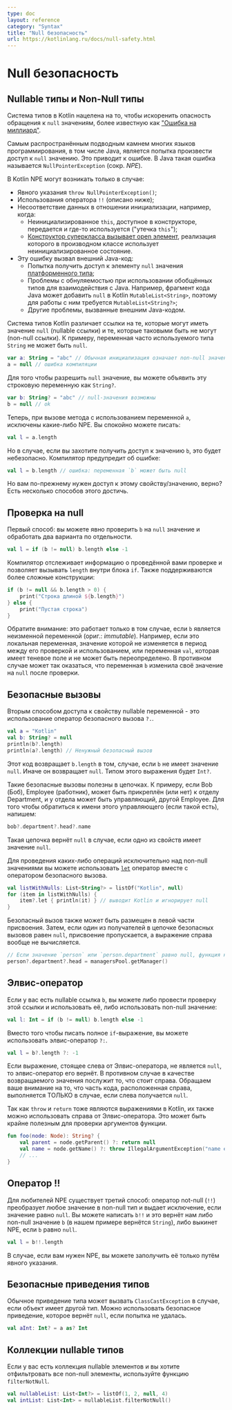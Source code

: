 ```yaml
---
type: doc
layout: reference
category: "Syntax"
title: "Null безопасность"
url: https://kotlinlang.ru/docs/null-safety.html
---
```


<!-- При переводе статьи оригинальная версия была от 08 July 2021 -->

<!-- # Null safety -->
# Null безопасность

<a name="nullable-types-and-non-null-types"></a>

<!-- ## Nullable types and non-null types -->
## Nullable типы и Non-Null типы

<!-- Kotlin's type system is aimed at eliminating the danger of null references, also known as [The Billion Dollar Mistake](https://en.wikipedia.org/wiki/Tony_Hoare#Apologies_and_retractions). -->
Система типов в Kotlin нацелена на то, чтобы искоренить опасность обращения к `null` значениям, более известную как
["Ошибка на миллиард"](https://en.wikipedia.org/wiki/Tony_Hoare#Apologies_and_retractions).

<!-- One of the most common pitfalls in many programming languages, including Java, is that accessing a member of a null
reference will result in a null reference exception. In Java this would be the equivalent of a `NullPointerException`,
or an _NPE_ for short. -->
Самым распространённым подводным камнем многих языков программирования, в том числе Java, является попытка произвести
доступ к `null` значению. Это приводит к ошибке. В Java такая ошибка называется `NullPointerException` (сокр. *NPE*).

<!-- The only possible causes of an NPE in Kotlin are: -->
В Kotlin NPE могут возникать только в случае:

<!-- * An explicit call to `throw NullPointerException()`.
* Usage of the `!!` operator that is described below.
* Data inconsistency with regard to initialization, such as when:
  * An uninitialized `this` available in a constructor is passed and used somewhere (a "leaking `this`").
  * A [superclass constructor calls an open member](inheritance.md#derived-class-initialization-order) whose implementation
  in the derived class uses an uninitialized state.
* Java interoperation:
  * Attempts to access a member of a `null` reference of a [platform type](java-interop.md#null-safety-and-platform-types);
  * Nullability issues with generic types being used for Java interoperation. For example, a piece of Java code might add
  `null` into a Kotlin `MutableList<String>`, therefore requiring a `MutableList<String?>` for working with it.
  * Other issues caused by external Java code. -->

* Явного указания `throw NullPointerException()`;
* Использования оператора `!!` (описано ниже);
* Несоответствие данных в отношении инициализации, например, когда:
  * Неинициализированное `this`, доступное в конструкторе, передается и где-то используется ("утечка `this`");
  * [Конструктор суперкласса вызывает open элемент](inheritance.html#derived-class-initialization-order), реализация которого в производном классе использует неинициализированное состояние.
* Эту ошибку вызвал внешний Java-код:
  * Попытка получить доступ к элементу `null` значения [платформенного типа](java-interop.html#null-safety-and-platform-types);
  * Проблемы с обнуляемостью при использовании обобщённых типов для взаимодействия с Java. Например, фрагмент кода Java может добавить `null` в Kotlin `MutableList<String>`, поэтому для работы с ним требуется `MutableList<String?>`;
  * Другие проблемы, вызванные внешним Java-кодом.

<!-- In Kotlin, the type system distinguishes between references that can hold `null` (nullable references) and those that
cannot (non-null references).
For example, a regular variable of type `String` cannot hold `null`: -->
Система типов Kotlin различает ссылки на те, которые могут иметь значение `null` (nullable ссылки) и те, которые
таковыми быть не могут (non-null ссылки). К примеру, переменная часто используемого типа `String` не может быть `null`.

```kotlin
var a: String = "abc" // Обычная инициализация означает non-null значение по умолчанию
a = null // ошибка компиляции
```

<!-- To allow nulls, you can declare a variable as a nullable string by writing `String?`: -->
Для того чтобы разрешить `null` значение, вы можете объявить эту строковую переменную как `String?`.

```kotlin
var b: String? = "abc" // null-значения возможны
b = null // ok
```

<!-- Now, if you call a method or access a property on `a`, it's guaranteed not to cause an NPE, so you can safely say: -->
Теперь, при вызове метода с использованием переменной `a`, исключены какие-либо NPE. Вы спокойно можете писать:

```kotlin
val l = a.length
```

<!-- But if you want to access the same property on `b`, that would not be safe, and the compiler reports an error: -->
Но в случае, если вы захотите получить доступ к значению `b`, это будет небезопасно. Компилятор предупредит об ошибке:

```kotlin
val l = b.length // ошибка: переменная `b` может быть null
```

<!-- But you still need to access that property, right? There are a few ways to do so. -->
Но вам по-прежнему нужен доступ к этому свойству/значению, верно? Есть несколько способов этого достичь.

<a name="checking-for-null-in-conditions"></a>

<!-- ## Checking for `null` in conditions -->
## Проверка на null

<!-- First, you can explicitly check whether `b` is `null`, and handle the two options separately: -->
Первый способ: вы можете явно проверить `b` на `null` значение и обработать два варианта по отдельности.

```kotlin
val l = if (b != null) b.length else -1
```

<!-- The compiler tracks the information about the check you performed, and allows the call to `length` inside the `if`.
More complex conditions are supported as well: -->
Компилятор отслеживает информацию о проведённой вами проверке и позволяет вызывать `length` внутри блока `if`.
Также поддерживаются более сложные конструкции:

```kotlin
if (b != null && b.length > 0) {
    print("Строка длиной ${b.length}")
} else {
    print("Пустая строка")
}
```

<!-- Note that this only works where `b` is immutable (meaning it is a local variable that is not modified between the check and its
usage or it is a member `val` that has a backing field and is not overridable), because otherwise it could be the case
that `b` changes to `null` after the check. -->
Обратите внимание: это работает только в том случае, если `b` является неизменной переменной (ориг.: _immutable_).
Например, если это локальная переменная, значение которой не изменяется в период между его проверкой и использованием,
или переменная `val`, которая имеет теневое поле и не может быть переопределено. В противном случае может так оказаться,
что переменная `b` изменила своё значение на `null` после проверки.

<a name="safe-calls"></a>

<!-- ## Safe calls -->
## Безопасные вызовы

<!-- Your second option for accessing a property on a nullable variable is using the safe call operator `?.`: -->
Вторым способом доступа к свойству nullable переменной - это использование оператор безопасного вызова `?.`.

```kotlin
val a = "Kotlin"
val b: String? = null
println(b?.length)
println(a?.length) // Ненужный безопасный вызов
```

<!-- This returns `b.length` if `b` is not null, and `null` otherwise. The type of this expression is `Int?`. -->
Этот код возвращает `b.length` в том, случае, если `b` не имеет значение `null`. Иначе он возвращает `null`. Типом этого
выражения будет `Int?`.

<!-- Safe calls are useful in chains. For example, Bob is an employee who may be assigned to a department (or not). That department
may in turn have another employee as a department head. To obtain the name of Bob's department head (if there is one),
you write the following: -->
Такие безопасные вызовы полезны в цепочках. К примеру, если Bob (Боб), Employee (работник), может быть прикреплён (или
нет) к отделу Department, и у отдела может быть управляющий, другой Employee. Для того чтобы обратиться к имени этого
управляющего (если такой есть), напишем:

```kotlin
bob?.department?.head?.name
```

<!-- Such a chain returns `null` if any of the properties in it is `null`. -->
Такая цепочка вернёт `null` в случае, если одно из свойств имеет значение `null`.

<!-- To perform a certain operation only for non-null values, you can use the safe call operator together with
[`let`](https://kotlinlang.org/api/latest/jvm/stdlib/kotlin/let.html): -->
Для проведения каких-либо операций исключительно над non-null значениями вы можете использовать
[`let`](https://kotlinlang.org/api/latest/jvm/stdlib/kotlin/let.html) оператор вместе с оператором безопасного вызова.

```kotlin
val listWithNulls: List<String?> = listOf("Kotlin", null)
for (item in listWithNulls) {
    item?.let { println(it) } // выводит Kotlin и игнорирует null
}
```

<!-- A safe call can also be placed on the left side of an assignment. Then, if one of the receivers in the safe calls chain
is `null`, the assignment is skipped and the expression on the right is not evaluated at all: -->
Безопасный вызов также может быть размещен в левой части присвоения. Затем, если один из получателей в цепочке
безопасных вызовов равен `null`, присвоение пропускается, а выражение справа вообще не вычисляется.

```kotlin
// Если значение `person` или `person.department` равно null, функция не вызывается
person?.department?.head = managersPool.getManager()
```

<a name="elvis-operator"></a>

<!-- ## Elvis Operator -->
## Элвис-оператор

<!-- When you have a nullable reference, `b`, you can say "if `b` is not `null`, use it, otherwise use some non-null value": -->
Если у вас есть nullable ссылка `b`, вы можете либо провести проверку этой ссылки и использовать её, либо использовать
non-null значение:

```kotlin
val l: Int = if (b != null) b.length else -1
```

<!-- Instead of writing the complete `if` expression, you can also express this with the Elvis operator `?:`: -->
Вместо того чтобы писать полное `if`-выражение, вы можете использовать элвис-оператор `?:`.

```kotlin
val l = b?.length ?: -1
```

<!-- If the expression to the left of `?:` is not `null`, the Elvis operator returns it, otherwise it returns the expression
to the right.
Note that the expression on the right-hand side is evaluated only if the left-hand side is `null`. -->
Если выражение, стоящее слева от Элвис-оператора, не является `null`, то элвис-оператор его вернёт. В противном случае
в качестве возвращаемого значения послужит то, что стоит справа. Обращаем ваше внимание на то, что часть кода,
расположенная справа, выполняется ТОЛЬКО в случае, если слева получается `null`.

<!-- Since `throw` and `return` are expressions in Kotlin, they can also be used on
the right-hand side of the Elvis operator. This can be handy, for example, when checking function arguments: -->
Так как `throw` и `return` тоже являются выражениями в Kotlin, их также можно использовать справа от Элвис-оператора.
Это может быть крайне полезным для проверки аргументов функции.

```kotlin
fun foo(node: Node): String? {
    val parent = node.getParent() ?: return null
    val name = node.getName() ?: throw IllegalArgumentException("name expected")
    // ...
}
```

<a name="the-operator"></a>

<!-- ## The `!!` operator -->
## Оператор !!

<!-- The third option is for NPE-lovers: the not-null assertion operator (`!!`) converts any value to a non-null
type and throws an exception if the value is `null`. You can write `b!!`, and this will return a non-null value of `b`
(for example, a `String` in our example) or throw an NPE if `b` is `null`: -->
Для любителей NPE существует третий способ: оператор not-null (`!!`) преобразует любое значение в non-null тип и выдает
исключение, если значение равно `null`. Вы можете написать `b!!` и это вернёт нам либо non-null значение `b`
(в нашем примере вернётся `String`), либо выкинет NPE, если `b` равно `null`.

```kotlin
val l = b!!.length
```

<!-- Thus, if you want an NPE, you can have it, but you have to ask for it explicitly and it won’t appear out of the blue. -->
В случае, если вам нужен NPE, вы можете заполучить её только путём явного указания.

<a name="safe-casts"></a>

<!-- ## Safe casts -->
## Безопасные приведения типов

<!-- Regular casts may result in a `ClassCastException` if the object is not of the target type.
Another option is to use safe casts that return `null` if the attempt was not successful: -->
Обычное приведение типа может вызвать `ClassCastException` в случае, если объект имеет другой тип.
Можно использовать безопасное приведение, которое вернёт `null`, если попытка не удалась.

```kotlin
val aInt: Int? = a as? Int
```

<a name="collections-of-a-nullable-type"></a>

<!-- ## Collections of a nullable type -->
## Коллекции nullable типов

<!-- If you have a collection of elements of a nullable type and want to filter non-null elements, you can do so by using
`filterNotNull`: -->

Если у вас есть коллекция nullable элементов и вы хотите отфильтровать все non-null элементы, используйте функцию `filterNotNull`.

```kotlin
val nullableList: List<Int?> = listOf(1, 2, null, 4)
val intList: List<Int> = nullableList.filterNotNull()
```
